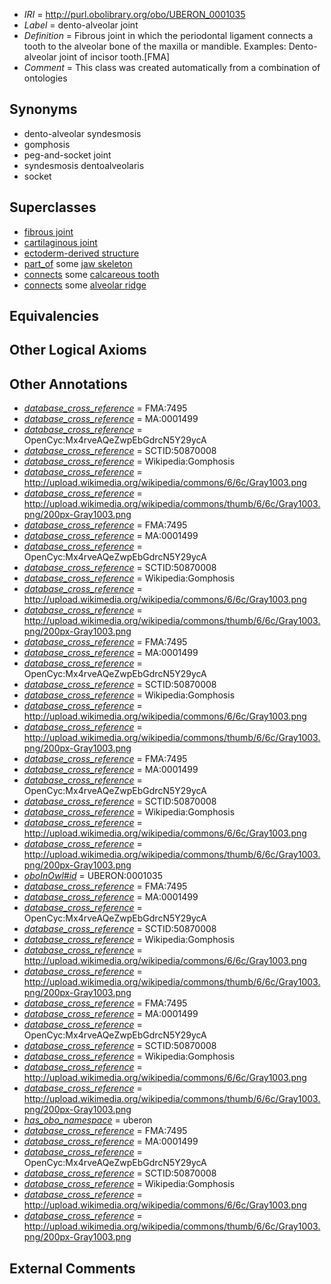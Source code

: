 * *IRI* = http://purl.obolibrary.org/obo/UBERON_0001035
 * *Label* = dento-alveolar joint
 * *Definition* = Fibrous joint in which the periodontal ligament connects a tooth to the alveolar bone of the maxilla or mandible. Examples: Dento-alveolar joint of incisor tooth.[FMA]
 * *Comment* = This class was created automatically from a combination of ontologies

## Synonyms

 * dento-alveolar syndesmosis
 * gomphosis
 * peg-and-socket joint
 * syndesmosis dentoalveolaris
 * socket

## Superclasses

 * [fibrous joint](../../UBERON/09/UBERON_0002209.md)
 * [cartilaginous joint](../../UBERON/13/UBERON_0002213.md)
 * [ectoderm-derived structure](../../UBERON/21/UBERON_0004121.md)
 * [part_of](../../BFO/50/BFO_0000050.md) some [jaw skeleton](../../UBERON/08/UBERON_0001708.md)
 * [connects](../../ts/core#connects.md) some [calcareous tooth](../../UBERON/91/UBERON_0001091.md)
 * [connects](../../ts/core#connects.md) some [alveolar ridge](../../UBERON/03/UBERON_0004103.md)

## Equivalencies


## Other Logical Axioms


## Other Annotations

 * *[database_cross_reference](../../ef/oboInOwl#hasDbXref.md)* = FMA:7495
 * *[database_cross_reference](../../ef/oboInOwl#hasDbXref.md)* = MA:0001499
 * *[database_cross_reference](../../ef/oboInOwl#hasDbXref.md)* = OpenCyc:Mx4rveAQeZwpEbGdrcN5Y29ycA
 * *[database_cross_reference](../../ef/oboInOwl#hasDbXref.md)* = SCTID:50870008
 * *[database_cross_reference](../../ef/oboInOwl#hasDbXref.md)* = Wikipedia:Gomphosis
 * *[database_cross_reference](../../ef/oboInOwl#hasDbXref.md)* = http://upload.wikimedia.org/wikipedia/commons/6/6c/Gray1003.png
 * *[database_cross_reference](../../ef/oboInOwl#hasDbXref.md)* = http://upload.wikimedia.org/wikipedia/commons/thumb/6/6c/Gray1003.png/200px-Gray1003.png
 * *[database_cross_reference](../../ef/oboInOwl#hasDbXref.md)* = FMA:7495
 * *[database_cross_reference](../../ef/oboInOwl#hasDbXref.md)* = MA:0001499
 * *[database_cross_reference](../../ef/oboInOwl#hasDbXref.md)* = OpenCyc:Mx4rveAQeZwpEbGdrcN5Y29ycA
 * *[database_cross_reference](../../ef/oboInOwl#hasDbXref.md)* = SCTID:50870008
 * *[database_cross_reference](../../ef/oboInOwl#hasDbXref.md)* = Wikipedia:Gomphosis
 * *[database_cross_reference](../../ef/oboInOwl#hasDbXref.md)* = http://upload.wikimedia.org/wikipedia/commons/6/6c/Gray1003.png
 * *[database_cross_reference](../../ef/oboInOwl#hasDbXref.md)* = http://upload.wikimedia.org/wikipedia/commons/thumb/6/6c/Gray1003.png/200px-Gray1003.png
 * *[database_cross_reference](../../ef/oboInOwl#hasDbXref.md)* = FMA:7495
 * *[database_cross_reference](../../ef/oboInOwl#hasDbXref.md)* = MA:0001499
 * *[database_cross_reference](../../ef/oboInOwl#hasDbXref.md)* = OpenCyc:Mx4rveAQeZwpEbGdrcN5Y29ycA
 * *[database_cross_reference](../../ef/oboInOwl#hasDbXref.md)* = SCTID:50870008
 * *[database_cross_reference](../../ef/oboInOwl#hasDbXref.md)* = Wikipedia:Gomphosis
 * *[database_cross_reference](../../ef/oboInOwl#hasDbXref.md)* = http://upload.wikimedia.org/wikipedia/commons/6/6c/Gray1003.png
 * *[database_cross_reference](../../ef/oboInOwl#hasDbXref.md)* = http://upload.wikimedia.org/wikipedia/commons/thumb/6/6c/Gray1003.png/200px-Gray1003.png
 * *[database_cross_reference](../../ef/oboInOwl#hasDbXref.md)* = FMA:7495
 * *[database_cross_reference](../../ef/oboInOwl#hasDbXref.md)* = MA:0001499
 * *[database_cross_reference](../../ef/oboInOwl#hasDbXref.md)* = OpenCyc:Mx4rveAQeZwpEbGdrcN5Y29ycA
 * *[database_cross_reference](../../ef/oboInOwl#hasDbXref.md)* = SCTID:50870008
 * *[database_cross_reference](../../ef/oboInOwl#hasDbXref.md)* = Wikipedia:Gomphosis
 * *[database_cross_reference](../../ef/oboInOwl#hasDbXref.md)* = http://upload.wikimedia.org/wikipedia/commons/6/6c/Gray1003.png
 * *[database_cross_reference](../../ef/oboInOwl#hasDbXref.md)* = http://upload.wikimedia.org/wikipedia/commons/thumb/6/6c/Gray1003.png/200px-Gray1003.png
 * *[oboInOwl#id](../../id/oboInOwl#id.md)* = UBERON:0001035
 * *[database_cross_reference](../../ef/oboInOwl#hasDbXref.md)* = FMA:7495
 * *[database_cross_reference](../../ef/oboInOwl#hasDbXref.md)* = MA:0001499
 * *[database_cross_reference](../../ef/oboInOwl#hasDbXref.md)* = OpenCyc:Mx4rveAQeZwpEbGdrcN5Y29ycA
 * *[database_cross_reference](../../ef/oboInOwl#hasDbXref.md)* = SCTID:50870008
 * *[database_cross_reference](../../ef/oboInOwl#hasDbXref.md)* = Wikipedia:Gomphosis
 * *[database_cross_reference](../../ef/oboInOwl#hasDbXref.md)* = http://upload.wikimedia.org/wikipedia/commons/6/6c/Gray1003.png
 * *[database_cross_reference](../../ef/oboInOwl#hasDbXref.md)* = http://upload.wikimedia.org/wikipedia/commons/thumb/6/6c/Gray1003.png/200px-Gray1003.png
 * *[database_cross_reference](../../ef/oboInOwl#hasDbXref.md)* = FMA:7495
 * *[database_cross_reference](../../ef/oboInOwl#hasDbXref.md)* = MA:0001499
 * *[database_cross_reference](../../ef/oboInOwl#hasDbXref.md)* = OpenCyc:Mx4rveAQeZwpEbGdrcN5Y29ycA
 * *[database_cross_reference](../../ef/oboInOwl#hasDbXref.md)* = SCTID:50870008
 * *[database_cross_reference](../../ef/oboInOwl#hasDbXref.md)* = Wikipedia:Gomphosis
 * *[database_cross_reference](../../ef/oboInOwl#hasDbXref.md)* = http://upload.wikimedia.org/wikipedia/commons/6/6c/Gray1003.png
 * *[database_cross_reference](../../ef/oboInOwl#hasDbXref.md)* = http://upload.wikimedia.org/wikipedia/commons/thumb/6/6c/Gray1003.png/200px-Gray1003.png
 * *[has_obo_namespace](../../ce/oboInOwl#hasOBONamespace.md)* = uberon
 * *[database_cross_reference](../../ef/oboInOwl#hasDbXref.md)* = FMA:7495
 * *[database_cross_reference](../../ef/oboInOwl#hasDbXref.md)* = MA:0001499
 * *[database_cross_reference](../../ef/oboInOwl#hasDbXref.md)* = OpenCyc:Mx4rveAQeZwpEbGdrcN5Y29ycA
 * *[database_cross_reference](../../ef/oboInOwl#hasDbXref.md)* = SCTID:50870008
 * *[database_cross_reference](../../ef/oboInOwl#hasDbXref.md)* = Wikipedia:Gomphosis
 * *[database_cross_reference](../../ef/oboInOwl#hasDbXref.md)* = http://upload.wikimedia.org/wikipedia/commons/6/6c/Gray1003.png
 * *[database_cross_reference](../../ef/oboInOwl#hasDbXref.md)* = http://upload.wikimedia.org/wikipedia/commons/thumb/6/6c/Gray1003.png/200px-Gray1003.png

## External Comments

